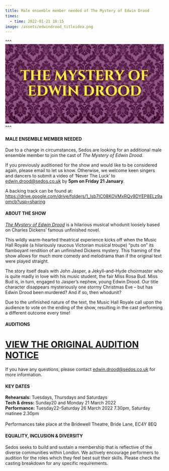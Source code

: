 ```yaml
---
title: Male ensemble member needed of The Mystery of Edwin Drood
times:
  - time: 2022-01-21 18:15
image: /assets/edwindrood_titleidea.png
---
```

^^^ ![](/assets/edwindrood_titleidea.png)
^^^ 

#### **MALE ENSEMBLE MEMBER NEEDED**

Due to a change in circumstances, Sedos are looking for an additional male ensemble member to join the cast of *The Mystery of Edwin Drood*. 

If you previously auditioned for the show and would like to be considered again, please email to let us know. Otherwise, we welcome keen singers and dancers to submit a video of ‘Never The Luck’ to [edwin.drood@sedos.co.uk](mailto:edwin.drood@sedos.co.uk) by **5pm on Friday 21 January**. 

A backing track can be found at: <https://drive.google.com/drive/folders/1_lsb7IC08KOVMxRQv9DYEP8ELz9aomcb?usp=sharing>

#### **ABOUT THE SHOW**

*[The Mystery of Edwin Drood](https://sedos.co.uk/shows/2022-the-mystery-of-edwin-drood)* is a hilarious musical whodunit loosely based on Charles Dickens’ famous unfinished novel. 

This wildly warm-hearted theatrical experience kicks off when the Music Hall Royale (a hilariously raucous Victorian musical troupe) “puts on” its flamboyant rendition of an unfinished Dickens mystery. This framing of the show allows for much more comedy and melodrama than if the original text were played straight.

The story itself deals with John Jasper, a Jekyll-and-Hyde choirmaster who is quite madly in love with his music student, the fair Miss Rosa Bud. Miss Bud is, in turn, engaged to Jasper’s nephew, young Edwin Drood. Our title character disappears mysteriously one stormy Christmas Eve – but has Edwin Drood been murdered? And if so, then whodunit?

Due to the unfinished nature of the text, the Music Hall Royale call upon the audience to vote on the ending of the show, resulting in the cast performing a different outcome every time!

#### **AUDITIONS**

# **[VIEW THE ORIGINAL AUDITION NOTICE](https://docs.google.com/document/d/1HoyNKNeB2tHIb5OeC08sjVYrNABF47286X0K1c5aMpo/edit)**

If you have any questions, please contact [edwin.drood@sedos.co.uk](mailto:edwin.drood@sedos.co.uk) for more information.

#### **KEY DATES**

**Rehearsals:** Tuesdays, Thursdays and Saturdays\
**Tech & dress:** Sunday20 and Monday 21 March 2022\
**Performance:** Tuesday22–Saturday 26 March 2022 7.30pm, Saturday matinee 2.30pm\
\
Performances take place at the Bridewell Theatre, Bride Lane, EC4Y 8EQ

#### **EQUALITY, INCLUSION & DIVERSITY**

Sedos seeks to build and sustain a membership that is reflective of the diverse communities within London. We actively encourage performers to audition for the roles which they feel best suit their skills. Please check the casting breakdown for any specific requirements.